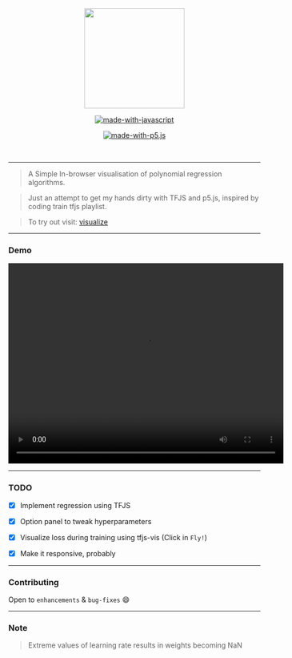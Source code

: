 <div align = "center">
<img src="https://image.flaticon.com/icons/png/512/1700/premium/1700483.png" width=200px/>
</div>


<div align="center">


[![made-with-javascript](https://img.shields.io/badge/Made%20with-tensorflow.js-orange.svg)](https://js.tensorflow.org/)

[![made-with-p5.js](https://img.shields.io/badge/Made%20with-p5.js-pink.svg)](https://p5js.org/)


<br>



</div>

------------------------------------------

> A Simple In-browser visualisation of polynomial regression algorithms.

> Just an attempt to get my hands dirty with TFJS and p5.js, inspired by coding train tfjs playlist.

> To try out visit: [visualize](https://visualize-regression.surge.sh)

------------------------------------------
### Demo

<video width="550" height="400" src="assets/demo.mp4"></video>

------------------------------------------

### TODO
- [x] Implement regression using TFJS
- [x] Option panel to tweak hyperparameters
- [x] Visualize loss during training using tfjs-vis (Click in `Fly!`)
- [x] Make it responsive, probably



------------------------------------------
### Contributing
 Open to `enhancements` & `bug-fixes` :smile: 

------------------------------------------
### Note

> Extreme values of learning rate results in weights becoming NaN

